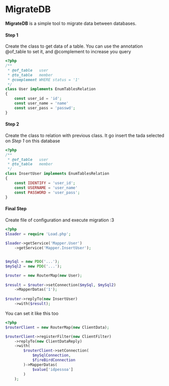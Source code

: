 # MigrateDB




**MigrateDB** is a simple tool to migrate data between databases.

#### Step 1
Create the class to get data of a table. You can use the annotation @of_table to set it, and @complement to increase you query

```php
<?php
/**
 * @of_table   user 
 * @to_table   member
 * @complement WHERE status = '1'
 */
class User implements EnumTablesRelation
{
	const user_id = 'id';
	const user_name = 'name'
	const user_pass = 'passwd';
}
```
#### Step 2
Create the class to relation with previous class. It go insert the tada selected on *Step 1* on this database

```php
<?php
/**
 * @of_table   user 
 * @to_table   member
 */
class InsertUser implements EnumTablesRelation
{
	const IDENTIFY = 'user_id';
	const USERNAME = 'user_name'
	const PASSWORD = 'user_pass';
}
```
#### Final Step

Create file of configuration and execute migration :3

```php
<?php
$loader = require 'Load.php';
 
$loader->getService('Mapper.User')
    ->getService('Mapper.InsertUser');


$mySql = new PDO('...');
$mySql2 = new PDO('...');

$router = new RouterMap(new User);
 
$result = $router->setConnection($mySql, $mySql2)
    ->MapperDatas('1');
 
$router->replyTo(new InsertUser)
    ->with($result);
```
You can set it like this too

```php
<?php
$routerClient = new RouterMap(new ClientData);

$routerClient->registerFilter(new ClientFilter)
    ->replyTo(new ClientDataReply)
    ->with(
        $routerClient->setConnection(
            $mySqlConnection, 
            $fireBirdConnection
        )->MapperDatas(
            $value['idpessoa']
        )
    );
```
